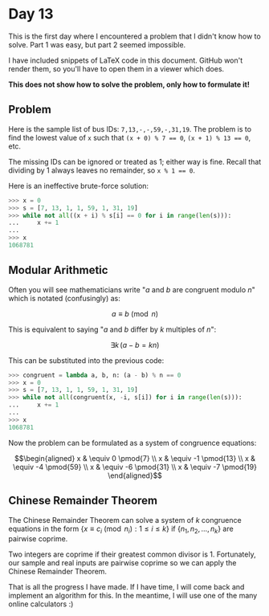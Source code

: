 # Day 13

This is the first day where I encountered a problem that I didn't know how to solve. Part 1 was easy, but part 2 seemed impossible.

I have included snippets of LaTeX code in this document. GitHub won't render them, so you'll have to open them in a viewer which does.

**This does not show how to solve the problem, only how to formulate it!**

## Problem

Here is the sample list of bus IDs: `7,13,-,-,59,-,31,19`. The problem is to find the lowest value of `x` such that `(x + 0) % 7 == 0`, `(x + 1) % 13 == 0`, etc.

The missing IDs can be ignored or treated as 1; either way is fine. Recall that dividing by 1 always leaves no remainder, so `x % 1 == 0`.

Here is an ineffective brute-force solution:

```py
>>> x = 0
>>> s = [7, 13, 1, 1, 59, 1, 31, 19]
>>> while not all((x + i) % s[i] == 0 for i in range(len(s))):
...     x += 1
...
>>> x
1068781
```

## Modular Arithmetic

Often you will see mathematicians write "$a$ and $b$ are congruent modulo $n$" which is notated (confusingly) as:

$$a \equiv b \pmod n$$

This is equivalent to saying "$a$ and $b$ differ by $k$ multiples of $n$":

$$\exists k \, (a - b = kn)$$

This can be substituted into the previous code:

```py
>>> congruent = lambda a, b, n: (a - b) % n == 0
>>> x = 0
>>> s = [7, 13, 1, 1, 59, 1, 31, 19]
>>> while not all(congruent(x, -i, s[i]) for i in range(len(s))):
...     x += 1
...
>>> x
1068781
```

Now the problem can be formulated as a system of congruence equations:

$$\begin{aligned}
    x & \equiv 0 \pmod{7}   \\
    x & \equiv -1 \pmod{13} \\
    x & \equiv -4 \pmod{59} \\
    x & \equiv -6 \pmod{31} \\
    x & \equiv -7 \pmod{19}
\end{aligned}$$

## Chinese Remainder Theorem

The Chinese Remainder Theorem can solve a system of $k$ congruence equations in the form $\{x \equiv c_i \pmod{n_i} : 1 \leq i \leq k\}$ if $\{n_1, n_2, \dots, n_k\}$ are pairwise coprime.

Two integers are coprime if their greatest common divisor is 1. Fortunately, our sample and real inputs are pairwise coprime so we can apply the Chinese Remainder Theorem.

That is all the progress I have made. If I have time, I will come back and implement an algorithm for this. In the meantime, I will use one of the many online calculators :)
